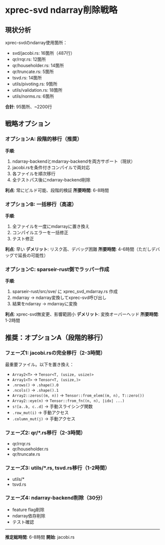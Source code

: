 # xprec-svd ndarray削除戦略

## 現状分析

xprec-svdのndarray使用箇所：
- svd/jacobi.rs: 16箇所（487行）
- qr/rrqr.rs: 12箇所
- qr/householder.rs: 14箇所
- qr/truncate.rs: 5箇所
- tsvd.rs: 14箇所
- utils/pivoting.rs: 9箇所
- utils/validation.rs: 18箇所
- utils/norms.rs: 6箇所

**合計**: 95箇所、~2200行

## 戦略オプション

### オプションA: 段階的移行（推奨）

**手順**:
1. ndarray-backendとmdarray-backendを両方サポート（現状）
2. jacobi.rsを条件付きコンパイルで両対応
3. 各ファイルを順次移行
4. 全テストパス後にndarray-backend削除

**利点**: 常にビルド可能、段階的検証
**所要時間**: 6-8時間

### オプションB: 一括移行（高速）

**手順**:
1. 全ファイルを一度にmdarrayに置き換え
2. コンパイルエラーを一括修正
3. テスト修正

**利点**: 早い
**デメリット**: リスク高、デバッグ困難
**所要時間**: 4-6時間（ただしデバッグで延長の可能性）

### オプションC: sparseir-rust側でラッパー作成

**手順**:
1. sparseir-rust/src/sve/ に xprec_svd_mdarray.rs 作成
2. mdarray → ndarray変換してxprec-svd呼び出し
3. 結果をndarray → mdarrayに変換

**利点**: xprec-svd無変更、影響範囲小
**デメリット**: 変換オーバーヘッド
**所要時間**: 1-2時間

## 推奨：オプションA（段階的移行）

### フェーズ1: jacobi.rsの完全移行（2-3時間）

最重要ファイル。以下を置き換え：
- `Array2<T>` → `Tensor<T, (usize, usize)>`
- `Array1<T>` → `Tensor<T, (usize,)>`
- `.nrows()` → `.shape().0`
- `.ncols()` → `.shape().1`
- `Array2::zeros((m, n))` → `Tensor::from_elem((m, n), T::zero())`
- `Array2::eye(n)` → `Tensor::from_fn((n, n), |idx| ...)`
- `s![a..b, c..d]` → 手動スライシング関数
- `.row_mut(i)` → 手動アクセス
- `.column_mut(j)` → 手動アクセス

### フェーズ2: qr/*.rs移行（2-3時間）

- qr/rrqr.rs
- qr/householder.rs
- qr/truncate.rs

### フェーズ3: utils/*.rs, tsvd.rs移行（1-2時間）

- utils/*
- tsvd.rs

### フェーズ4: ndarray-backend削除（30分）

- feature flag削除
- ndarray依存削除
- テスト確認

---
**推定総時間**: 6-8時間
**開始**: jacobi.rs

